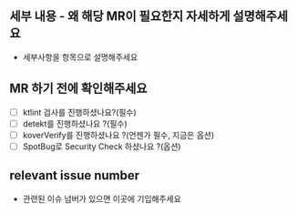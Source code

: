 ## 세부 내용 - 왜 해당 MR이 필요한지 자세하게 설명해주세요
- 세부사항을 항목으로 설명해주세요

## MR 하기 전에 확인해주세요
- [ ] ktlint 검사를 진행하셨나요?(필수)
- [ ] detekt를 진행하셨나요 ?(필수)
- [ ] koverVerify를 진행하셨나요 ?(언젠가 필수, 지금은 옵션)
- [ ] SpotBug로 Security Check 하셨나요 ?(옵션)

## relevant issue number
- 관련된 이슈 넘버가 있으면 이곳에 기입해주세요
